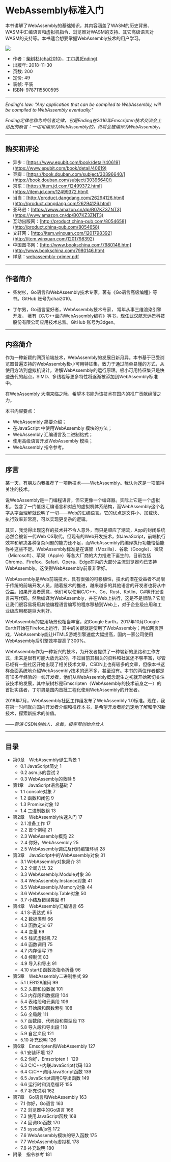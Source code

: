 # WebAssembly标准入门

本书讲解了WebAssembly的基础知识，其内容涵盖了WASM的历史背景、WASM中汇编语言和虚拟机指令、浏览器对WASM的支持、其它高级语言对WASM的支持等。本书适合想要掌握WebAssembly技术的用户学习。

[![](webassembly-primer-cover.png)](webassembly-primer.pdf)

- 作者：[柴树杉(chai2010)](https://github.com/chai2010)，[丁尔男(Ending)](https://github.com/3dgen)
- 出版年: 2018-11-30
- 页数: 200
- 定价: 49
- 装帧: 平装
- ISBN: 9787115500595

----

*Ending's law: "Any application that can be compiled to WebAssembly, will be compiled to WebAssembly eventually."*

*Ending定律也称为终结者定律，它是Ending在2016年Emscripten技术交流会上给出的断言：一切可编译为WebAssembly的，终将会被编译为WebAssembly。*

----

## 购买和评论

- 异步：[https://www.epubit.com/book/detail/40619](https://www.epubit.com/book/detail/40619)
- 豆瓣：[https://book.douban.com/subject/30396640/](https://book.douban.com/subject/30396640/)
- 京东：[https://item.jd.com/12499372.html](https://item.jd.com/12499372.html)
- 当当：[http://product.dangdang.com/26294126.html](http://product.dangdang.com/26294126.html)
- 亚马逊：[https://www.amazon.cn/dp/B07KZ3ZNT3](https://www.amazon.cn/dp/B07KZ3ZNT3)
- 互动出版网：[http://product.china-pub.com/8054658](http://product.china-pub.com/8054658)
- 文轩网：[http://item.winxuan.com/1201798392](http://item.winxuan.com/1201798392)
- 中国图书网：[http://www.bookschina.com/7980146.htm](http://www.bookschina.com/7980146.htm)
- 样章：[webassembly-primer.pdf](https://github.com/chai2010/awesome-wasm-zh/blob/master/webassembly-primer.pdf)

<!--
苏宁/孔夫子

-->

----

## 作者简介

- 柴树杉，Go语言和WebAssembly技术专家，著有《Go语言高级编程》等书。GitHub 账号为chai2010。

- 丁尔男，Go语言爱好者，WebAssembly技术专家， 常年从事三维渲染引擎开发， 著有《C/C++面向WebAssembly编程》等书，现任武汉航天远景科技股份有限公司应用技术总监。GitHub 账号为3dgen。

----

## 内容简介

作为一种新颖的网页前端技术，WebAssembly的发展日新月异。本书基于已受浏览器普遍支持的WebAssembly极小可用特征集，致力于通过简单易懂的方式，从使用方法到虚拟机设计，讲解WebAssembly的运行原理。极小可用特征集只是快速迭代的起点，SIMD、多线程等更多特性将逐渐被添加到WebAssembly标准中。

在WebAssembly 大潮来临之际，希望本书能为该技术在国内的推广贡献绵薄之力。

本书内容要点：

- WebAssembly 简要介绍；
- 在JavaScript 中使用WebAssembly 模块的方法；
- WebAssembly 汇编语言及二进制格式；
- 使用高级语言开发WebAssembly 模块；
- WebAssembly 指令参考。

----

## 序言

某一天，有朋友向我推荐了一项新技术——WebAssembly。我认为这是一项值得关注的技术。

说WebAssembly是一门编程语言，但它更像一个编译器。实际上它是一个虚拟机，包含了一门低级汇编语言和对应的虚拟机体系结构，而WebAssembly这个名字从字面理解就说明了一切——Web的汇编语言。它的优点是文件小、加载快、执行效率非常高，可以实现更复杂的逻辑。

其实，我觉得出现这样的技术并不令人意外，而只是顺应了潮流，App的封闭系统必然会被新一代Web OS取代。但现有的Web开发技术，如JavaScript，前端执行效率和解决各种复杂问题的能力还不足，而WebAssembly的编译执行功能恰恰能弥补这些不足。WebAssembly标准是在谋智（Mozilla）、谷歌（Google）、微软（Microsoft）、苹果（Apple）等各大厂商的大力推进下诞生的，目前包括Chrome、Firefox、Safari、Opera、Edge在内的大部分主流浏览器均已支持WebAssembly。这使得WebAssembly前景非常好。

WebAssembly是Web前端技术，具有很强的可移植性，技术的潜在受益者不局限于传统的前端开发人员，随着技术的推进，越来越多的其他语言的开发者也将从中受益。如果开发者愿意，他们可以使用C/C++、Go、Rust、Kotlin、C#等开发语言来写代码，然后编译为WebAssembly，并在Web上执行，这是不是很酷？它能让我们很容易将用其他编程语言编写的程序移植到Web上，对于企业级应用和工业级应用都是巨大利好。

WebAssembly的应用场景也相当丰富，如Google Earth，2017年10月Google Earth开始在Firefox上运行，其中的关键就是使用了WebAssembly；再如网页游戏，WebAssembly能让HTML5游戏引擎速度大幅提高，国内一家公司使用WebAssembly后引擎效率提高了300%。

WebAssembly作为一种新兴的技术，为开发者提供了一种崭新的思路和工作方式，未来是很有可能大放光彩的，不过目前其相关的资料和社区还不够丰富，尽管已经有一些社区开始出现了相关技术文章，CSDN上也有较多的文章，但像本书这样全面系统地介绍WebAssembly技术的还不多，甚至没有。本书的两位作者都是有10多年经验的一线开发者，他们从WebAssembly概念诞生之初就开始密切关注该技术的发展，其中柴树杉是Emscripten（WebAssembly的技术前身之一）的首批实践者，丁尔男是国内首批工程化使用WebAssembly的开发者。

2018年7月，WebAssembly社区工作组发布了WebAssembly 1.0标准。现在，我在第一时间就向国内开发者介绍和推荐本书，是希望开发者能迅速地了解和学习新技术，探索新技术的价值。

*——蒋涛 CSDN创始人、总裁，极客帮创始合伙人*

----

## 目录

- 第0章　WebAssembly诞生背景 1
  - 0.1 JavaScript简史 1
  - 0.2 asm.js的尝试 2
  - 0.3 WebAssembly的救赎 5
- 第1章　JavaScript语言基础 7
  - 1.1 console对象 7
  - 1.2 函数和闭包 9
  - 1.3 Promise对象 12
  - 1.4 二进制数组 13
- 第2章　WebAssembly快速入门 17
  - 2.1 准备工作 17
  - 2.2 首个例程 21
  - 2.3 WebAssembly概览 22
  - 2.4 你好，WebAssembly 25
  - 2.5 WebAssembly调试及代码编辑环境 28
- 第3章　JavaScript中的WebAssembly对象 31
  - 3.1 WebAssembly对象简介 31
  - 3.2 全局方法 32
  - 3.3 WebAssembly.Module对象 36
  - 3.4 WebAssembly.Instance对象 41
  - 3.5 WebAssembly.Memory对象 44
  - 3.6 WebAssembly.Table对象 50
  - 3.7 小结及错误类型 61
- 第4章　WebAssembly汇编语言 65
  - 4.1 S-表达式 65
  - 4.2 数据类型 66
  - 4.3 函数定义 67
  - 4.4 变量 69
  - 4.5 栈式虚拟机 72
  - 4.6 函数调用 75
  - 4.7 内存读写 79
  - 4.8 控制流 83
  - 4.9 导入和导出 91
  - 4.10 start()函数及指令折叠 96
- 第5章　WebAssembly二进制格式 99
  - 5.1 LEB128编码 99
  - 5.2 头部和段数据 101
  - 5.3 内存段和数据段 104
  - 5.4 表格段和元素段 106
  - 5.5 开始段和函数索引 108
  - 5.6 全局段 111
  - 5.7 函数段、代码段和类型段 113
  - 5.8 导入段和导出段 118
  - 5.9 自定义段 121
  - 5.10 补充说明 126
- 第6章　Emscripten和WebAssembly 127
  - 6.1 安装环境 127
  - 6.2 你好，Emscripten！ 129
  - 6.3 C/C++内联JavaScript代码 133
  - 6.4 C/C++调用JavaScript函数 139
  - 6.5 JavaScript调用C导出函数 149
  - 6.6 运行时和消息循环 155
  - 6.7 补充说明 162
- 第7章　Go语言和WebAssembly 163
  - 7.1 你好，Go语言 163
  - 7.2 浏览器中的Go语言 166
  - 7.3 使用JavaScript函数 168
  - 7.4 回调Go函数 170
  - 7.5 syscall/js包 172
  - 7.6 WebAssembly模块的导入函数 175
  - 7.7 WebAssembly虚拟机 178
  - 7.8 补充说明 180
- 附录　指令参考 181
